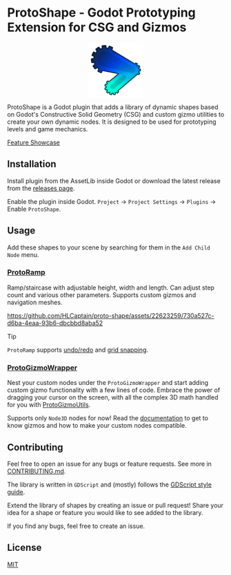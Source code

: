 # ProtoShape - Godot Prototyping Extension for CSG and Gizmos

<img src="addons/proto_shape/icon/proto-shape-icon.png" style="height: 25%; width: 25%; margin: 0 auto; display: block">

ProtoShape is a Godot plugin that adds a library of dynamic shapes based on Godot's Constructive Solid Geometry (CSG) and custom gizmo utilities to create your own dynamic nodes. It is designed to be used for prototyping levels and game mechanics.

[Feature Showcase](https://youtube.com/playlist?list=PL1C7-40JVAoKh9hsaS_wFPziyKAF1DTJ2&si=0ItpHT7-StKODXbC)

## Installation

Install plugin from the AssetLib inside Godot or download the latest release from the [releases page](https://github.com/HLCaptain/proto-shape/releases/latest).

Enable the plugin inside Godot. `Project` -> `Project Settings` -> `Plugins` -> Enable `ProtoShape`.

## Usage

Add these shapes to your scene by searching for them in the `Add Child Node` menu.

### [ProtoRamp](addons/proto_shape/proto_ramp/README.md)

Ramp/staircase with adjustable height, width and length. Can adjust step count and various other parameters. Supports custom gizmos and navigation meshes.

https://github.com/HLCaptain/proto-shape/assets/22623259/730a527c-d6ba-4eaa-93b6-dbcbbd8aba52

> [!TIP]
> `ProtoRamp` supports [undo/redo](addons/proto_shape/README.md#undoredo-support) and [grid snapping](addons/proto_shape/proto_ramp/README.md#grid-snapping).

### [ProtoGizmoWrapper](addons/proto_shape/proto_gizmo_wrapper/README.md)

Nest your custom nodes under the `ProtoGizmoWrapper` and start adding custom gizmo functionality with a few lines of code. Embrace the power of dragging your cursor on the screen, with all the complex 3D math handled for you with [ProtoGizmoUtils](addons/proto_shape/proto_gizmo/README.md#protogizmoutils).

Supports only `Node3D` nodes for now! Read the [documentation](addons/proto_shape/proto_gizmo_wrapper/README.md) to get to know gizmos and how to make your custom nodes compatible.

## Contributing

Feel free to open an issue for any bugs or feature requests. See more in [CONTRIBUTING.md](CONTRIBUTING.md).

The library is written in `GDScript` and (mostly) follows the [GDScript style guide](https://docs.godotengine.org/en/stable/tutorials/scripting/gdscript/gdscript_styleguide.html).

Extend the library of shapes by creating an issue or pull request! Share your idea for a shape or feature you would like to see added to the library.

If you find any bugs, feel free to create an issue.

## License

[MIT](https://choosealicense.com/licenses/mit/)
